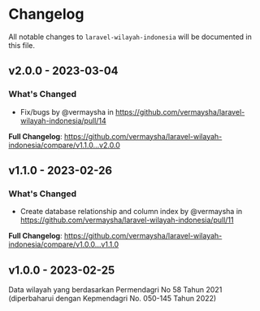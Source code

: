 # Changelog

All notable changes to `laravel-wilayah-indonesia` will be documented in this file.

## v2.0.0 - 2023-03-04

### What's Changed

- Fix/bugs by @vermaysha in https://github.com/vermaysha/laravel-wilayah-indonesia/pull/14

**Full Changelog**: https://github.com/vermaysha/laravel-wilayah-indonesia/compare/v1.1.0...v2.0.0

## v1.1.0 - 2023-02-26

### What's Changed

- Create database relationship and column index by @vermaysha in https://github.com/vermaysha/laravel-wilayah-indonesia/pull/11

**Full Changelog**: https://github.com/vermaysha/laravel-wilayah-indonesia/compare/v1.0.0...v1.1.0

## v1.0.0 - 2023-02-25

Data wilayah yang berdasarkan Permendagri No 58 Tahun 2021 (diperbaharui dengan Kepmendagri No. 050-145 Tahun 2022)
